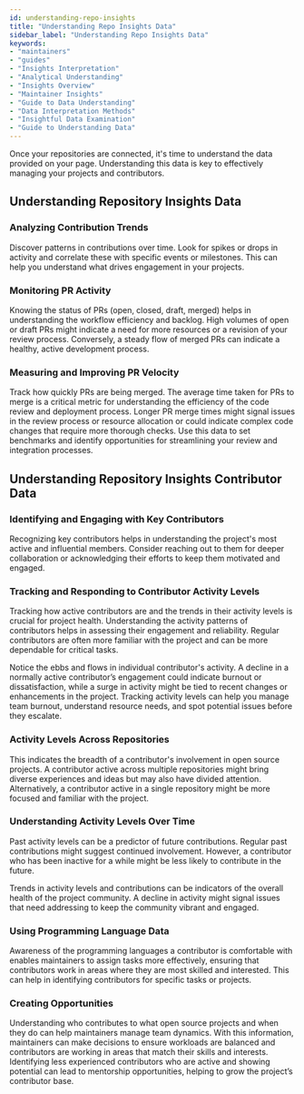 ```yaml
---
id: understanding-repo-insights
title: "Understanding Repo Insights Data"
sidebar_label: "Understanding Repo Insights Data"
keywords: 
- "maintainers" 
- "guides" 
- "Insights Interpretation" 
- "Analytical Understanding" 
- "Insights Overview" 
- "Maintainer Insights" 
- "Guide to Data Understanding" 
- "Data Interpretation Methods" 
- "Insightful Data Examination" 
- "Guide to Understanding Data" 
---
```


Once your repositories are connected, it's time to understand the data provided on your page. Understanding this data is key to effectively managing your projects and contributors.

## Understanding Repository Insights Data

### Analyzing Contribution Trends

Discover patterns in contributions over time. Look for spikes or drops in activity and correlate these with specific events or milestones. This can help you understand what drives engagement in your projects.

### Monitoring PR Activity

Knowing the status of PRs (open, closed, draft, merged) helps in understanding the workflow efficiency and backlog. High volumes of open or draft PRs might indicate a need for more resources or a revision of your review process. Conversely, a steady flow of merged PRs can indicate a healthy, active development process.

### Measuring and Improving PR Velocity

Track how quickly PRs are being merged. The average time taken for PRs to merge is a critical metric for understanding the efficiency of the code review and deployment process. Longer PR merge times might signal issues in the review process or resource allocation or could indicate complex code changes that require more thorough checks. Use this data to set benchmarks and identify opportunities for streamlining your review and integration processes.

## Understanding Repository Insights Contributor Data

### Identifying and Engaging with Key Contributors

Recognizing key contributors helps in understanding the project's most active and influential members. Consider reaching out to them for deeper collaboration or acknowledging their efforts to keep them motivated and engaged.

### Tracking and Responding to Contributor Activity Levels

Tracking how active contributors are and the trends in their activity levels is crucial for project health. Understanding the activity patterns of contributors helps in assessing their engagement and reliability. Regular contributors are often more familiar with the project and can be more dependable for critical tasks.

Notice the ebbs and flows in individual contributor's activity. A decline in a normally active contributor’s engagement could indicate burnout or dissatisfaction, while a surge in activity might be tied to recent changes or enhancements in the project. Tracking activity levels can help you manage team burnout, understand resource needs, and spot potential issues before they escalate.

### Activity Levels Across Repositories

This indicates the breadth of a contributor's involvement in open source projects. A contributor active across multiple repositories might bring diverse experiences and ideas but may also have divided attention. Alternatively, a contributor active in a single repository might be more focused and familiar with the project.

### Understanding Activity Levels Over Time

Past activity levels can be a predictor of future contributions. Regular past contributions might suggest continued involvement. However, a contributor who has been inactive for a while might be less likely to contribute in the future.

Trends in activity levels and contributions can be indicators of the overall health of the project community. A decline in activity might signal issues that need addressing to keep the community vibrant and engaged.

### Using Programming Language Data

Awareness of the programming languages a contributor is comfortable with enables maintainers to assign tasks more effectively, ensuring that contributors work in areas where they are most skilled and interested. This can help in identifying contributors for specific tasks or projects.

### Creating Opportunities

Understanding who contributes to what open source projects and when they do can help maintainers manage team dynamics. With this information, maintainers can make decisions to ensure workloads are balanced and contributors are working in areas that match their skills and interests. Identifying less experienced contributors who are active and showing potential can lead to mentorship opportunities, helping to grow the project’s contributor base.
